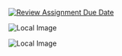 [![Review Assignment Due Date](https://classroom.github.com/assets/deadline-readme-button-24ddc0f5d75046c5622901739e7c5dd533143b0c8e959d652212380cedb1ea36.svg)](https://classroom.github.com/a/gJd1Nwzl)

![Local Image](mob3.png)


![Local Image](mob3_2.png)
